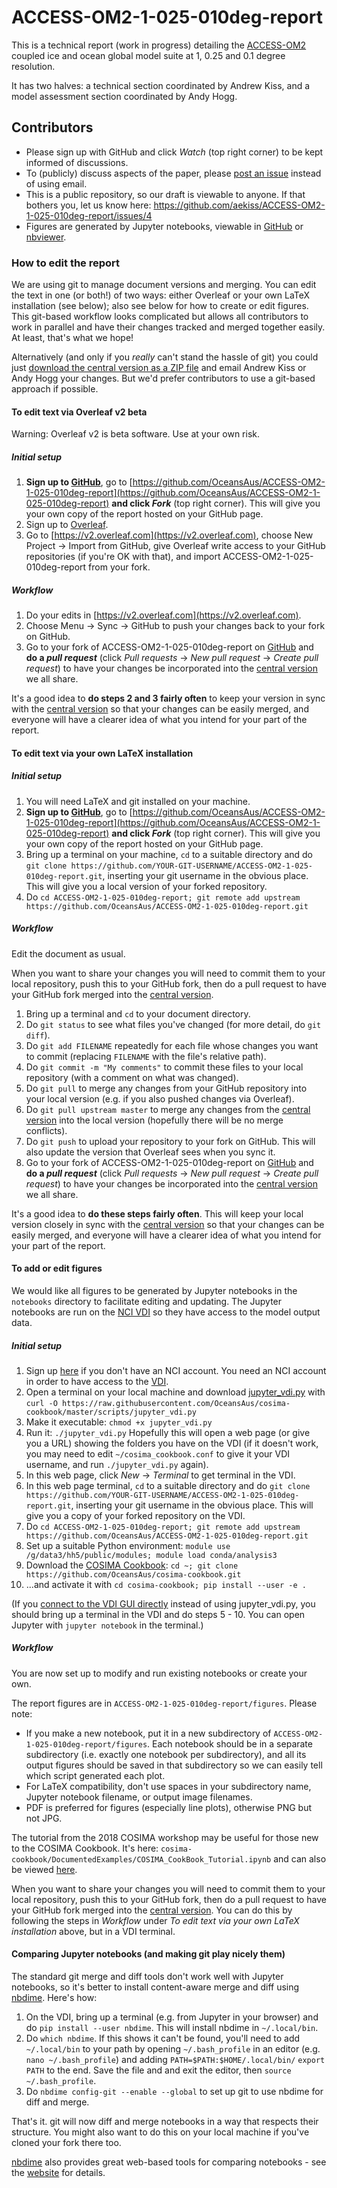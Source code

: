 # ACCESS-OM2-1-025-010deg-report
This is a technical report (work in progress) detailing the [ACCESS-OM2](https://github.com/OceansAus/access-om2) coupled ice and ocean global model suite at 1, 0.25 and 0.1 degree resolution.

It has two halves: a technical section coordinated by Andrew Kiss, and a model assessment section coordinated by Andy Hogg.

## Contributors
- Please sign up with GitHub and click _Watch_ (top right corner) to be kept informed of discussions.
- To (publicly) discuss aspects of the paper, please [post an issue](https://github.com/OceansAus/ACCESS-OM2-1-025-010deg-report/issues) instead of using email.
- This is a public repository, so our draft is viewable to anyone. If that bothers you, let us know here: https://github.com/aekiss/ACCESS-OM2-1-025-010deg-report/issues/4
- Figures are generated by Jupyter notebooks, viewable in [GitHub](https://github.com/OceansAus/ACCESS-OM2-1-025-010deg-report/tree/master/figures) or  [nbviewer](http://nbviewer.jupyter.org/github/OceansAus/ACCESS-OM2-1-025-010deg-report/tree/master/figures/).

### How to edit the report

We are using git to manage document versions and merging. You can edit the text in one (or both!) of two ways: either Overleaf or your own LaTeX installation (see below); also see below for how to create or edit figures. This git-based workflow looks complicated but allows all contributors to work in parallel and have their changes tracked and merged together easily. At least, that's what we hope! 

Alternatively (and only if you _really_ can't stand the hassle of git) you could just [download the central version as a ZIP file](https://github.com/OceansAus/ACCESS-OM2-1-025-010deg-report/archive/master.zip) and email Andrew Kiss or Andy Hogg your changes. But we'd prefer contributors to use a git-based approach if possible. 


#### To edit text via Overleaf v2 beta
Warning: Overleaf v2 is beta software. Use at your own risk.
##### Initial setup
1. **Sign up to [GitHub](https://github.com)**, go to  [https://github.com/OceansAus/ACCESS-OM2-1-025-010deg-report](https://github.com/OceansAus/ACCESS-OM2-1-025-010deg-report) **and click _Fork_** (top right corner). This will give you your own copy of the report hosted on your GitHub page. 
2. Sign up to [Overleaf](https://overleaf.com).
3. Go to [https://v2.overleaf.com](https://v2.overleaf.com), choose New Project -> Import from GitHub, give Overleaf write access to your GitHub repositories (if you're OK with that), and import ACCESS-OM2-1-025-010deg-report from your fork.
##### Workflow
1. Do your edits in [https://v2.overleaf.com](https://v2.overleaf.com).
2. Choose Menu -> Sync -> GitHub to push your changes back to your fork on GitHub.
3. Go to your fork of ACCESS-OM2-1-025-010deg-report on [GitHub](https://github.com) and **do a _pull request_** (click _Pull requests_ -> _New pull request_ -> _Create pull request_) to have your changes be incorporated into the [central version](https://github.com/OceansAus/ACCESS-OM2-1-025-010deg-report) we all share.

It's a good idea to **do steps 2 and 3 fairly often** to keep your version in sync with the [central version](https://github.com/OceansAus/ACCESS-OM2-1-025-010deg-report) so that your changes can be easily merged, and everyone will have a clearer idea of what you intend for your part of the report.

#### To edit text via your own LaTeX installation
##### Initial setup
1. You will need LaTeX and git installed on your machine.
2. **Sign up to [GitHub](https://github.com)**, go to  [https://github.com/OceansAus/ACCESS-OM2-1-025-010deg-report](https://github.com/OceansAus/ACCESS-OM2-1-025-010deg-report) **and click _Fork_** (top right corner). This will give you your own copy of the report hosted on your GitHub page. 
3. Bring up a terminal on your machine, `cd` to a suitable directory and do `git clone https://github.com/YOUR-GIT-USERNAME/ACCESS-OM2-1-025-010deg-report.git`, inserting your git username in the obvious place. This will give you a local version of your forked repository.
4. Do `cd ACCESS-OM2-1-025-010deg-report; git remote add upstream https://github.com/OceansAus/ACCESS-OM2-1-025-010deg-report.git` 

##### Workflow
Edit the document as usual. 

When you want to share your changes you will need to commit them to your local repository, push this to your GitHub fork, then do a pull request to have your GitHub fork merged into the [central version](https://github.com/OceansAus/ACCESS-OM2-1-025-010deg-report).
1. Bring up a terminal and `cd` to your document directory.
2. Do `git status` to see what files you've changed (for more detail, do `git diff`).
3. Do `git add FILENAME` repeatedly for each file whose changes you want to commit (replacing `FILENAME` with the file's relative path).
4. Do `git commit -m "My comments"` to commit these files to your local repository (with a comment on what was changed).
5. Do `git pull` to merge any changes from your GitHub repository into your local version (e.g. if you also pushed changes via Overleaf).
6. Do `git pull upstream master` to merge any changes from the [central version](https://github.com/OceansAus/ACCESS-OM2-1-025-010deg-report) into the local version (hopefully there will be no merge conflicts).
7. Do `git push` to upload your repository to your fork on GitHub. This will also update the version that Overleaf sees when you sync it.
8. Go to your fork of ACCESS-OM2-1-025-010deg-report on [GitHub](https://github.com) and **do a _pull request_** (click _Pull requests_ -> _New pull request_ -> _Create pull request_) to have your changes be incorporated into the [central version](https://github.com/OceansAus/ACCESS-OM2-1-025-010deg-report) we all share.

It's a good idea to **do these steps fairly often**. This will keep your local version closely in sync with the [central version](https://github.com/OceansAus/ACCESS-OM2-1-025-010deg-report) so that your changes can be easily merged, and everyone will have a clearer idea of what you intend for your part of the report.


#### To add or edit figures
We would like all figures to be generated by Jupyter notebooks in the `notebooks` directory to facilitate editing and updating. The Jupyter notebooks are run on the [NCI VDI](http://nci.org.au/services/vdi/) so they have access to the model output data. 

##### Initial setup
1. Sign up [here](https://my.nci.org.au/mancini/signup/) if you don't have an NCI account. You need an NCI account in order to have access to the [VDI](http://nci.org.au/services/vdi/).
2. Open a terminal on your local machine and download [jupyter_vdi.py](https://raw.githubusercontent.com/OceansAus/cosima-cookbook/master/scripts/jupyter_vdi.py) with 
`curl -O https://raw.githubusercontent.com/OceansAus/cosima-cookbook/master/scripts/jupyter_vdi.py`
3. Make it executable: `chmod +x jupyter_vdi.py`
4. Run it: `./jupyter_vdi.py`
Hopefully this will open a web page (or give you a URL) showing the folders you have on the VDI (if it doesn't work, you may need to edit `~/cosima_cookbook.conf` to give it your VDI username, and run `./jupyter_vdi.py` again). 
5. In this web page, click _New_ -> _Terminal_ to get terminal in the VDI.  
6. In this web page terminal, `cd` to a suitable directory and do `git clone https://github.com/YOUR-GIT-USERNAME/ACCESS-OM2-1-025-010deg-report.git`, inserting your git username in the obvious place. This will give you a copy of your forked repository on the VDI.
7. Do `cd ACCESS-OM2-1-025-010deg-report; git remote add upstream https://github.com/OceansAus/ACCESS-OM2-1-025-010deg-report.git`
8. Set up a suitable Python environment: `module use /g/data3/hh5/public/modules; module load conda/analysis3`
8. Download the [COSIMA Cookbook](https://github.com/OceansAus/cosima-cookbook): `cd ~; git clone https://github.com/OceansAus/cosima-cookbook.git`
9. ...and activate it with `cd cosima-cookbook; pip install --user -e .`

(If you [connect to the VDI GUI directly](https://opus.nci.org.au/display/Help/VDI+User+Guide) instead of using jupyter_vdi.py, you should bring up a terminal in the VDI and do steps 5 - 10. You can open Jupyter with `jupyter notebook` in the terminal.)

##### Workflow
You are now set up to modify and run existing notebooks or create your own.

The report figures are in `ACCESS-OM2-1-025-010deg-report/figures`. 
Please note:
* If you make a new notebook, put it in a new subdirectory of `ACCESS-OM2-1-025-010deg-report/figures`. Each notebook should be in a separate subdirectory (i.e. exactly one notebook per subdirectory), and all its output figures should be saved in that subdirectory so we can easily tell which script generated each plot.
* For LaTeX compatibility, don't use spaces in your subdirectory name, Jupyter notebook filename, or output image filenames.
* PDF is preferred for figures (especially line plots), otherwise PNG but not JPG.

The tutorial from the 2018 COSIMA workshop may be useful for those new to the COSIMA Cookbook. 
It's here:
`cosima-cookbook/DocumentedExamples/COSIMA_CookBook_Tutorial.ipynb` 
and can also be viewed [here](http://nbviewer.jupyter.org/github/OceansAus/cosima-cookbook/blob/master/DocumentedExamples/COSIMA_CookBook_Tutorial.ipynb).

When you want to share your changes you will need to commit them to your local repository, push this to your GitHub fork, then do a pull request to have your GitHub fork merged into the [central version](https://github.com/OceansAus/ACCESS-OM2-1-025-010deg-report). You can do this by following the steps in _Workflow_ under _To edit text via your own LaTeX installation_ above, but in a VDI terminal.

#### Comparing Jupyter notebooks (and making git play nicely them)
The standard git merge and diff tools don't work well with Jupyter notebooks, so it's better to install content-aware merge and diff using [nbdime](https://nbdime.readthedocs.io). 
Here's how:
1. On the VDI, bring up a terminal (e.g. from Jupyter in your browser) and do `pip install --user nbdime`. This will install nbdime in `~/.local/bin`. 
2. Do `which nbdime`. If this shows it can't be found, you'll need to add `~/.local/bin` to your path by opening `~/.bash_profile` in an editor (e.g. `nano ~/.bash_profile`) and adding
`PATH=$PATH:$HOME/.local/bin/`
`export PATH`
to the end. Save the file and and exit the editor, then `source ~/.bash_profile`.
3. Do `nbdime config-git --enable --global` to set up git to use nbdime for diff and merge.

That's it. git will now diff and merge notebooks in a way that respects their structure. You might also want to do this on your local machine if you've cloned your fork there too.

[nbdime](https://nbdime.readthedocs.io) also provides great web-based tools for comparing notebooks - see the [website](https://nbdime.readthedocs.io) for details.